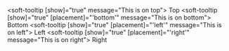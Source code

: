 <soft-tooltip [show]="true" message="This is on top">
  <soft-button>
    Top
  </soft-button>
</soft-tooltip>
<soft-tooltip [show]="true" [placement]="'bottom'" message="This is on bottom">
  <soft-button>
    Bottom
  </soft-button>
</soft-tooltip>
<soft-tooltip [show]="true" [placement]="'left'" message="This is on left">
  <soft-button>
    Left
  </soft-button>
</soft-tooltip>
<soft-tooltip [show]="true" [placement]="'right'" message="This is on right">
  <soft-button>
    Right
  </soft-button>
</soft-tooltip>